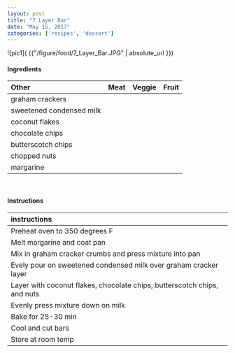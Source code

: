 ```yaml
---
layout: post
title: "7 Layer Bar"
date: "May 15, 2017"
categories: ['recipes', 'dessert']
---
```




![pic1]( {{"/figure/food/7_Layer_Bar.JPG" | absolute_url }})




#### Ingredients

<table class = "presenttab">
 <thead>
  <tr>
   <th style="text-align:left;"> Other </th>
   <th style="text-align:left;"> Meat </th>
   <th style="text-align:left;"> Veggie </th>
   <th style="text-align:left;"> Fruit </th>
  </tr>
 </thead>
<tbody>
  <tr>
   <td style="text-align:left;"> graham crackers </td>
   <td style="text-align:left;">  </td>
   <td style="text-align:left;">  </td>
   <td style="text-align:left;">  </td>
  </tr>
  <tr>
   <td style="text-align:left;"> sweetened condensed milk </td>
   <td style="text-align:left;">  </td>
   <td style="text-align:left;">  </td>
   <td style="text-align:left;">  </td>
  </tr>
  <tr>
   <td style="text-align:left;"> coconut flakes </td>
   <td style="text-align:left;">  </td>
   <td style="text-align:left;">  </td>
   <td style="text-align:left;">  </td>
  </tr>
  <tr>
   <td style="text-align:left;"> chocolate chips </td>
   <td style="text-align:left;">  </td>
   <td style="text-align:left;">  </td>
   <td style="text-align:left;">  </td>
  </tr>
  <tr>
   <td style="text-align:left;"> butterscotch chips </td>
   <td style="text-align:left;">  </td>
   <td style="text-align:left;">  </td>
   <td style="text-align:left;">  </td>
  </tr>
  <tr>
   <td style="text-align:left;"> chopped nuts </td>
   <td style="text-align:left;">  </td>
   <td style="text-align:left;">  </td>
   <td style="text-align:left;">  </td>
  </tr>
  <tr>
   <td style="text-align:left;"> margarine </td>
   <td style="text-align:left;">  </td>
   <td style="text-align:left;">  </td>
   <td style="text-align:left;">  </td>
  </tr>
</tbody>
</table>

<br>

#### Instructions

<table class = "presenttabnoh">
 <thead>
  <tr>
   <th style="text-align:left;"> instructions </th>
  </tr>
 </thead>
<tbody>
  <tr>
   <td style="text-align:left;"> Preheat oven to 350 degrees F </td>
  </tr>
  <tr>
   <td style="text-align:left;"> Melt margarine and coat pan </td>
  </tr>
  <tr>
   <td style="text-align:left;"> Mix in graham cracker crumbs and press mixture into pan </td>
  </tr>
  <tr>
   <td style="text-align:left;"> Evely pour on sweetened condensed milk over graham cracker layer </td>
  </tr>
  <tr>
   <td style="text-align:left;"> Layer with coconut flakes, chocolate chips, butterscotch chips, and nuts </td>
  </tr>
  <tr>
   <td style="text-align:left;"> Evenly press mixture down on milk </td>
  </tr>
  <tr>
   <td style="text-align:left;"> Bake for 25-30 min </td>
  </tr>
  <tr>
   <td style="text-align:left;"> Cool and cut bars </td>
  </tr>
  <tr>
   <td style="text-align:left;"> Store at room temp </td>
  </tr>
</tbody>
</table>

